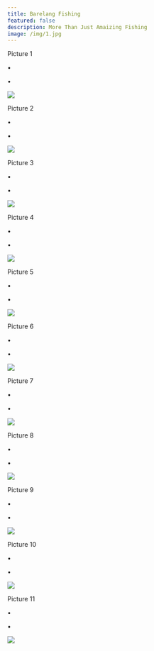 ```yaml
---
title: Barelang Fishing
featured: false
description: More Than Just Amaizing Fishing
image: /img/1.jpg
---
```

Picture 1

• 

• 

![](/img/keith.jpg)

Picture 2

• 

• 

![](/img/20150423-6.jpg)

Picture 3

• 

• 

![](/img/mr.keith.jpg)

Picture 4

• 

• 

![](/img/maxresdefault.jpg)

Picture 5

• 

• 

![](/img/1526938_592003210868624_1714917441_n.jpg)

Picture 6

• 

• 

![](/img/1512801_592002850868660_334105165_n.jpg)

Picture 7

• 

• 

![](/img/aas.jpg)

Picture 8

• 

• 

![](/img/asddf.jpg)

Picture 9

• 

• 

![](/img/chan.jpg)

Picture 10

• 

• 

![](/img/chann.jpg)

Picture 11

• 

• 

![](/img/kuming.jpg)
